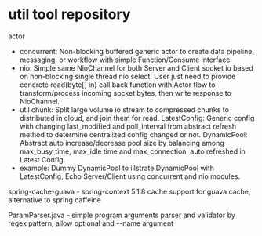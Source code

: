 # util tool repository

actor
  - concurrent: Non-blocking buffered generic actor to create data pipeline, messaging, or workflow with simple Function/Consume interface
  - nio: Simple same NioChannel for both Server and Client socket io based on non-blocking single thread nio select. User just need to provide concrete
         read(byte[] in) call back function with Actor flow to transform/process incoming socket bytes, then write response to NioChannel.
  - util
      chunk: Split large volume io stream to compressed chunks to distributed in cloud, and join them for read.
      LatestConfig: Generic config with changing last_modified and poll_interval from abstract refresh method to determine centralized config
                    changed or not.
      DynamicPool: Abstract auto increase/decrease pool size by balancing among max_busy_time, max_idle time and max_connection,
                   auto refreshed in Latest Config.
  - example: Dummy DynamicPool to illstrate DynamicPool with LatestConfig, Echo Server/Client using concurrent and nio modules.

spring-cache-guava - spring-context 5.1.8 cache support for guava cache, alternative to spring caffeine

ParamParser.java - simple program arguments parser and validator by regex pattern, allow optional and --name argument


